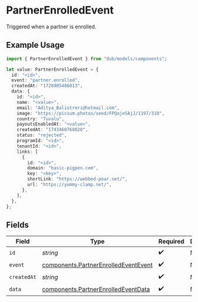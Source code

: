 # PartnerEnrolledEvent

Triggered when a partner is enrolled.

## Example Usage

```typescript
import { PartnerEnrolledEvent } from "dub/models/components";

let value: PartnerEnrolledEvent = {
  id: "<id>",
  event: "partner.enrolled",
  createdAt: "1728905486013",
  data: {
    id: "<id>",
    name: "<value>",
    email: "Aditya_Balistreri@hotmail.com",
    image: "https://picsum.photos/seed/FPQojeSAjJ/1197/310",
    country: "Tuvalu",
    payoutsEnabledAt: "<value>",
    createdAt: "1743460768020",
    status: "rejected",
    programId: "<id>",
    tenantId: "<id>",
    links: [
      {
        id: "<id>",
        domain: "basic-pigpen.com",
        key: "<key>",
        shortLink: "https://webbed-pear.net/",
        url: "https://yummy-clamp.net/",
      },
    ],
  },
};
```

## Fields

| Field                                                                                        | Type                                                                                         | Required                                                                                     | Description                                                                                  |
| -------------------------------------------------------------------------------------------- | -------------------------------------------------------------------------------------------- | -------------------------------------------------------------------------------------------- | -------------------------------------------------------------------------------------------- |
| `id`                                                                                         | *string*                                                                                     | :heavy_check_mark:                                                                           | N/A                                                                                          |
| `event`                                                                                      | [components.PartnerEnrolledEventEvent](../../models/components/partnerenrolledeventevent.md) | :heavy_check_mark:                                                                           | N/A                                                                                          |
| `createdAt`                                                                                  | *string*                                                                                     | :heavy_check_mark:                                                                           | N/A                                                                                          |
| `data`                                                                                       | [components.PartnerEnrolledEventData](../../models/components/partnerenrolledeventdata.md)   | :heavy_check_mark:                                                                           | N/A                                                                                          |